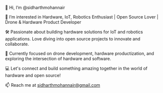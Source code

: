 👋 Hi, I’m @sidharthmohannair

👀 I’m interested in Hardware, IoT, Robotics Enthusiast | Open Source Lover | Drone & Hardware Product Developer

🛠️ Passionate about building hardware solutions for IoT and robotics applications. Love diving into open source projects to innovate and collaborate.

🚀 Currently focused on drone development, hardware productization, and exploring the intersection of hardware and software.

💻 Let's connect and build something amazing together in the world of hardware and open source!

📫 Reach me at sidharthmohannair@gmail.com



<!---
sidharthmohannair/sidharthmohannair is a ✨ special ✨ repository because its `README.md` (this file) appears on your GitHub profile.
You can click the Preview link to take a look at your changes.
--->

